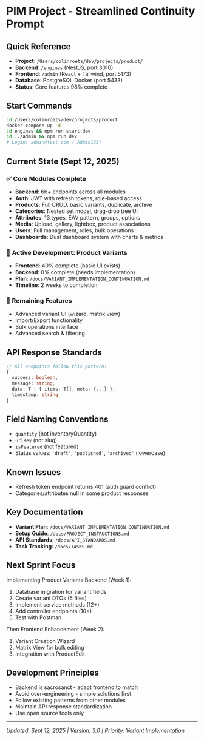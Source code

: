 # PIM Project - Streamlined Continuity Prompt

## Quick Reference
- **Project**: `/Users/colinroets/dev/projects/product/`
- **Backend**: `/engines` (NestJS, port 3010) 
- **Frontend**: `/admin` (React + Tailwind, port 5173)
- **Database**: PostgreSQL Docker (port 5433)
- **Status**: Core features 98% complete

## Start Commands
```bash
cd /Users/colinroets/dev/projects/product
docker-compose up -d
cd engines && npm run start:dev
cd ../admin && npm run dev
# Login: admin@test.com / Admin123!
```

## Current State (Sept 12, 2025)
### ✅ Core Modules Complete
- **Backend**: 66+ endpoints across all modules
- **Auth**: JWT with refresh tokens, role-based access
- **Products**: Full CRUD, basic variants, duplicate, archive
- **Categories**: Nested set model, drag-drop tree UI
- **Attributes**: 13 types, EAV pattern, groups, options
- **Media**: Upload, gallery, lightbox, product associations
- **Users**: Full management, roles, bulk operations
- **Dashboards**: Dual dashboard system with charts & metrics

### 🔧 Active Development: Product Variants
- **Frontend**: 40% complete (basic UI exists)
- **Backend**: 0% complete (needs implementation)
- **Plan**: `/docs/VARIANT_IMPLEMENTATION_CONTINUATION.md`
- **Timeline**: 2 weeks to completion

### 🚧 Remaining Features
- Advanced variant UI (wizard, matrix view)
- Import/Export functionality
- Bulk operations interface
- Advanced search & filtering

## API Response Standards
```typescript
// All endpoints follow this pattern:
{
  success: boolean,
  message: string,
  data: T | { items: T[], meta: {...} },
  timestamp: string
}
```

## Field Naming Conventions
- `quantity` (not inventoryQuantity)
- `urlKey` (not slug)
- `isFeatured` (not featured)
- Status values: `'draft'`, `'published'`, `'archived'` (lowercase)

## Known Issues
- Refresh token endpoint returns 401 (auth guard conflict)
- Categories/attributes null in some product responses

## Key Documentation
- **Variant Plan**: `/docs/VARIANT_IMPLEMENTATION_CONTINUATION.md`
- **Setup Guide**: `/docs/PROJECT_INSTRUCTIONS.md`
- **API Standards**: `/docs/API_STANDARDS.md`
- **Task Tracking**: `/docs/TASKS.md`

## Next Sprint Focus
Implementing Product Variants Backend (Week 1):
1. Database migration for variant fields
2. Create variant DTOs (6 files)
3. Implement service methods (12+)
4. Add controller endpoints (10+)
5. Test with Postman

Then Frontend Enhancement (Week 2):
1. Variant Creation Wizard
2. Matrix View for bulk editing
3. Integration with ProductEdit

## Development Principles
- Backend is sacrosanct - adapt frontend to match
- Avoid over-engineering - simple solutions first
- Follow existing patterns from other modules
- Maintain API response standardization
- Use open source tools only

---
*Updated: Sept 12, 2025 | Version: 3.0 | Priority: Variant Implementation*
